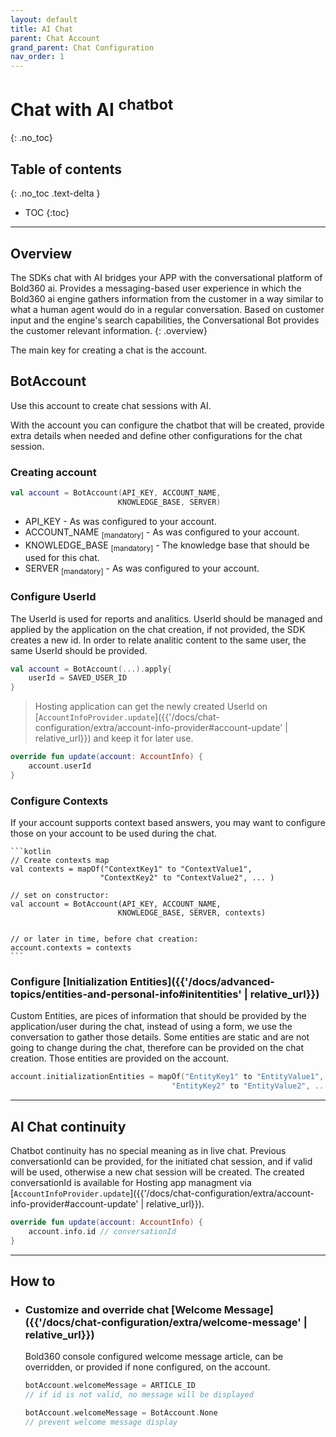 ```yaml
---
layout: default
title: AI Chat
parent: Chat Account
grand_parent: Chat Configuration
nav_order: 1
---
```


# Chat with AI <sup>chatbot</sup> 
{: .no_toc}

## Table of contents
{: .no_toc .text-delta }

- TOC
{:toc}

---

## Overview
The SDKs chat with AI bridges your APP with the conversational platform of Bold360 ai. Provides a messaging-based user experience in which the Bold360 ai engine gathers information from the customer in a way similar to what a human agent would do in a regular conversation. Based on customer input and the engine's search capabilities, the Conversational Bot provides the customer relevant information.
{: .overview}

The main key for creating a chat is the account.

## BotAccount
Use this account to create chat sessions with AI.

With the account you can configure the chatbot that will be created, provide extra details when needed and define other configurations for the chat session.

### Creating account

```kotlin
val account = BotAccount(API_KEY, ACCOUNT_NAME,
                        KNOWLEDGE_BASE, SERVER)
```  

- API_KEY - As was configured to your account.
- ACCOUNT_NAME <sub>[mandatory]</sub> - As was configured to your account.
- KNOWLEDGE_BASE <sub>[mandatory]</sub> - The knowledge base that should be used for this chat.
- SERVER <sub>[mandatory]</sub> - As was configured to your account.

### Configure UserId
The UserId is used for reports and analitics. UserId should be managed and applied by the application on the chat creation, if not provided, the SDK creates a new id. In order to relate analitic content to the same user, the same UserId should be provided.

```kotlin 
val account = BotAccount(...).apply{
    userId = SAVED_USER_ID
}
```

> Hosting application can get the newly created UserId on [`AccountInfoProvider.update`]({{'/docs/chat-configuration/extra/account-info-provider#account-update' | relative_url}}) and keep it for later use.
```kotlin 
override fun update(account: AccountInfo) {
    account.userId
}
```


### Configure Contexts
If your account supports context based answers, you may want to configure those on your account to be used during the chat.

    ```kotlin
    // Create contexts map 
    val contexts = mapOf("ContextKey1" to "ContextValue1",
                        "ContextKey2" to "ContextValue2", ... )

    // set on constructor:
    val account = BotAccount(API_KEY, ACCOUNT_NAME,
                            KNOWLEDGE_BASE, SERVER, contexts)


    // or later in time, before chat creation:                           
    account.contexts = contexts
    ```

### Configure [Initialization Entities]({{'/docs/advanced-topics/entities-and-personal-info#initentities' | relative_url}})
Custom Entities, are pices of information that should be provided by the application/user during the chat, instead of using a form, we use the conversation to gather those details.
Some entities are static and are not going to change during the chat, therefore can be provided on the chat creation. Those entities are provided on the account.

 ```kotlin
 account.initializationEntities = mapOf("EntityKey1" to "EntityValue1",
                                     "EntityKey2" to "EntityValue2", ... )
 ```
 ---

## AI Chat continuity
Chatbot continuity has no special meaning as in live chat. 
Previous conversationId can be provided, for the initiated chat session, and if valid will be used, otherwise a new chat session will be created.
The created  conversationId is available for Hosting app managment via [`AccountInfoProvider.update`]({{'/docs/chat-configuration/extra/account-info-provider#account-update' | relative_url}}).
```kotlin 
override fun update(account: AccountInfo) {
    account.info.id // conversationId
}
```

---


## How to
- ### Customize and override chat [Welcome Message]({{'/docs/chat-configuration/extra/welcome-message' | relative_url}})
  Bold360 console configured welcome message article, can be overridden, or provided if none configured, on the account. 

    ```kotlin
    botAccount.welcomeMessage = ARTICLE_ID 
    // if id is not valid, no message will be displayed

    botAccount.welcomeMessage = BotAccount.None 
    // prevent welcome message display                 
    ```


